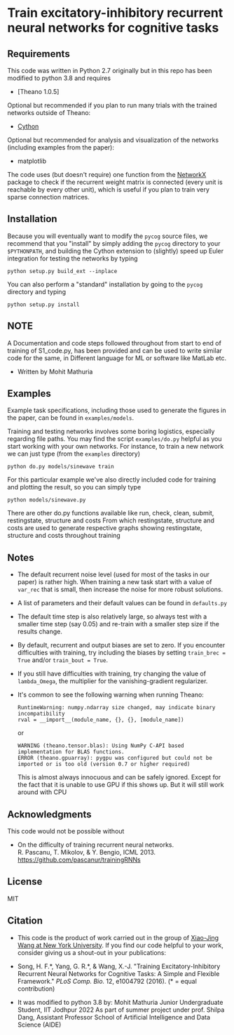 # Train excitatory-inhibitory recurrent neural networks for cognitive tasks

## Requirements

This code was written in Python 2.7 originally but in this repo has been modified to python 3.8 and requires

* [Theano 1.0.5]

Optional but recommended if you plan to run many trials with the trained networks outside of Theano:

* [Cython](http://cython.org/)

Optional but recommended for analysis and visualization of the networks (including examples from the paper):

* matplotlib

The code uses (but doesn't require) one function from the [NetworkX](https://networkx.github.io/) package to check if the recurrent weight matrix is connected (every unit is reachable by every other unit), which is useful if you plan to train very sparse connection matrices.

## Installation

Because you will eventually want to modify the `pycog` source files, we recommend that you "install" by simply adding the `pycog` directory to your `$PYTHONPATH`, and building the Cython extension to (slightly) speed up Euler integration for testing the networks by typing

```
python setup.py build_ext --inplace
```

You can also perform a "standard" installation by going to the `pycog` directory and typing

```
python setup.py install
```
## NOTE 
A Documentation and code steps followed throughout from start to end of training of S1_code.py, has been provided and can be used to write similar code for the same, in Different language for ML or software like MatLab etc.
- Written by Mohit Mathuria

## Examples

Example task specifications, including those used to generate the figures in the paper, can be found in `examples/models`.

Training and testing networks involves some boring logistics, especially regarding file paths. You may find the script `examples/do.py` helpful as you start working with your own networks. For instance, to train a new network we can just type (from the `examples` directory)

```
python do.py models/sinewave train
```

For this particular example we've also directly included code for training and plotting the result, so you can simply type

```
python models/sinewave.py
```
There are other do.py functions available like run, check, clean, submit, restingstate, structure and costs
From which restingstate, structure and costs are used to generate respective graphs showing restingstate, structure and costs throughout training


## Notes

* The default recurrent noise level (used for most of the tasks in our paper) is rather high. When training a new task start with a value of `var_rec` that is small, then increase the noise for more robust solutions.

* A list of parameters and their default values can be found in `defaults.py`

* The default time step is also relatively large, so always test with a smaller time step (say 0.05) and re-train with a smaller step size if the results change.

* By default, recurrent and output biases are set to zero. If you encounter difficulties with training, try including the biases by setting `train_brec = True` and/or `train_bout = True`.

* If you still have difficulties with training, try changing the value of `lambda_Omega`, the multiplier for the vanishing-gradient regularizer.

* It's common to see the following warning when running Theano:

  ```
  RuntimeWarning: numpy.ndarray size changed, may indicate binary incompatibility
  rval = __import__(module_name, {}, {}, [module_name])
  ```
  or

  ```
  WARNING (theano.tensor.blas): Using NumPy C-API based implementation for BLAS functions.
  ERROR (theano.gpuarray): pygpu was configured but could not be imported or is too old (version 0.7 or higher required)
  ```

  This is almost always innocuous and can be safely ignored. 
  Except for the fact that it is unable to use GPU if this shows up. But it will still work around with CPU

## Acknowledgments

This code would not be possible without

* On the difficulty of training recurrent neural networks.                                         
  R. Pascanu, T. Mikolov, & Y. Bengio, ICML 2013.                                                  
  https://github.com/pascanur/trainingRNNs


## License

MIT

## Citation

* This code is the product of work carried out in the group of [Xiao-Jing Wang at New York University](http://www.cns.nyu.edu/wanglab/). If you find our code helpful to your work, consider giving us a shout-out in your publications:

* Song, H. F.\*, Yang, G. R.\*, & Wang, X.-J. "Training Excitatory-Inhibitory Recurrent Neural Networks for Cognitive Tasks: A Simple and Flexible Framework." *PLoS Comp. Bio.* 12, e1004792 (2016). (\* = equal contribution)

* It was modified to python 3.8 by:
Mohit Mathuria
Junior Undergraduate Student, IIT Jodhpur 2022
As part of summer project under prof. Shilpa Dang, Assistant Professor
School of Artificial Intelligence and Data Science (AIDE)
